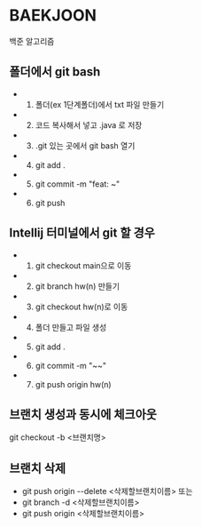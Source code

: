 # BAEKJOON
백준 알고리즘

## 폴더에서 git bash

- 1. 폴더(ex 1단계폴더)에서 txt 파일 만들기
- 2. 코드 복사해서 넣고 .java 로 저장
- 3. .git 있는 곳에서 git bash 열기
- 4. git add .
- 5. git commit -m "feat: ~"
- 6. git push

##  Intellij 터미널에서 git 할 경우

- 1. git checkout main으로 이동
- 2. git branch hw(n) 만들기
- 3. git checkout hw(n)로 이동
- 4. 폴더 만들고 파일 생성
- 5. git add .
- 6. git commit -m "~~"
- 7. git push origin hw(n)

## 브랜치 생성과 동시에 체크아웃

git checkout -b <브랜치명>

## 브랜치 삭제

- git push origin --delete <삭제할브랜치이름>
또는
- git branch -d <삭제할브랜치이름>
- git push origin <삭제할브랜치이름>

